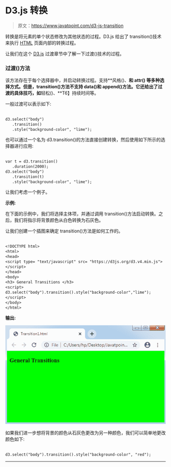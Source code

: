 # D3.js 转换

> 原文：<https://www.javatpoint.com/d3-js-transition>

转换是将元素的单个状态修改为其他状态的过程。D3.js 给出了 transition()技术来执行 [HTML](https://www.javatpoint.com/html-tutorial) 页面内部的转换过程。

让我们在这个 [D3.js](d3-js) 过渡章节中了解一下过渡()技术的过程。

### 过渡()方法

该方法存在于每个选择器中，并启动转换过程。支持**风格()、**和 **attr()** 等多种选择方式。但是，transition()方法不支持 data()和 append()方法。它还给出了过渡的具体技巧，如**轻松()、**T6】持续时间等。

一般过渡可以表示如下:

```

d3.select("body")
   .transition()
   .style("background-color", "lime");

```

也可以通过一个名为 d3.transition()的方法直接创建转换，然后使用如下所示的选择器进行应用:

```

var t = d3.transition()
   .duration(2000);
d3.select("body")
   .transition(t)
   .style("background-color", "lime");

```

让我们考虑一个例子。

**示例:**

在下面的示例中，我们将选择主体项，并通过调用 transition()方法启动转换。之后，我们将指示将背景颜色从白色转换为石灰色。

让我们创建一个插图来确定 transition()方法是如何工作的。

```

<!DOCTYPE html>
<html>
<head>
<script type= "text/javascript" src= "https://d3js.org/d3.v4.min.js">
</script>
</head>
<body>
<h3> General Transitions </h3>
<script>
d3.select("body").transition().style("background-color","lime");
</script>
</body>
</html>

```

**输出:**

![D3.js Transition](img/13be464d3c435a5ec888dff9615d099b.png)

如果我们进一步想将背景的颜色从石灰色更改为另一种颜色，我们可以简单地更改颜色如下:

```

d3.select("body").transition().style("background-color", "red");

```

* * *